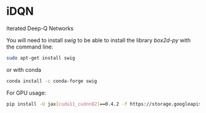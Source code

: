 # iDQN
Iterated Deep-Q Networks


You will need to install _swig_ to be able to install the library _box2d-py_ with the command line:
```bash
sudo apt-get install swig
```
or with conda
```Bash
conda install -c conda-forge swig
```

For GPU usage:
```Bash
pip install -U jax[cuda11_cudnn82]==0.4.2 -f https://storage.googleapis.com/jax-releases/jax_cuda_releases.html
```